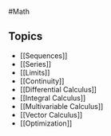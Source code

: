 #Math
## Topics
* [[Sequences]]
* [[Series]]
* [[Limits]]
* [[Continuity]]
* [[Differential Calculus]]
* [[Integral Calculus]]
* [[Multivariable Calculus]]
* [[Vector Calculus]]
* [[Optimization]]